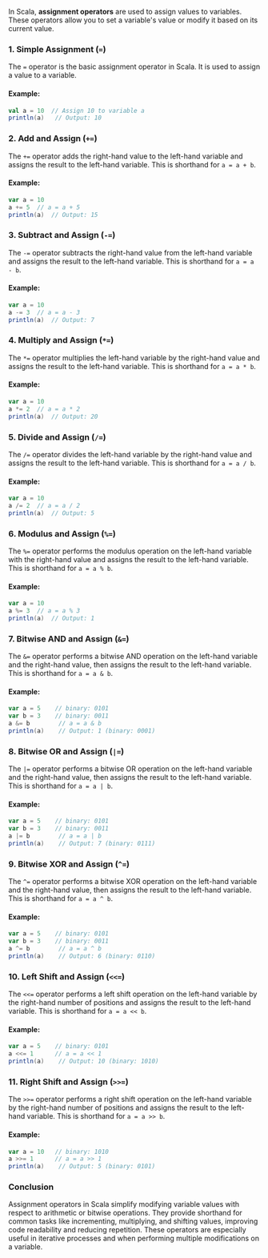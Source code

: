 In Scala, **assignment operators** are used to assign values to variables. These operators allow you to set a variable's value or modify it based on its current value.

### 1. **Simple Assignment (`=`)**
The `=` operator is the basic assignment operator in Scala. It is used to assign a value to a variable.

#### Example:
```scala
val a = 10  // Assign 10 to variable a
println(a)   // Output: 10
```

### 2. **Add and Assign (`+=`)**
The `+=` operator adds the right-hand value to the left-hand variable and assigns the result to the left-hand variable. This is shorthand for `a = a + b`.

#### Example:
```scala
var a = 10
a += 5  // a = a + 5
println(a)  // Output: 15
```

### 3. **Subtract and Assign (`-=`)**
The `-=` operator subtracts the right-hand value from the left-hand variable and assigns the result to the left-hand variable. This is shorthand for `a = a - b`.

#### Example:
```scala
var a = 10
a -= 3  // a = a - 3
println(a)  // Output: 7
```

### 4. **Multiply and Assign (`*=`)**
The `*=` operator multiplies the left-hand variable by the right-hand value and assigns the result to the left-hand variable. This is shorthand for `a = a * b`.

#### Example:
```scala
var a = 10
a *= 2  // a = a * 2
println(a)  // Output: 20
```

### 5. **Divide and Assign (`/=`)**
The `/=` operator divides the left-hand variable by the right-hand value and assigns the result to the left-hand variable. This is shorthand for `a = a / b`.

#### Example:
```scala
var a = 10
a /= 2  // a = a / 2
println(a)  // Output: 5
```

### 6. **Modulus and Assign (`%=`)**
The `%=` operator performs the modulus operation on the left-hand variable with the right-hand value and assigns the result to the left-hand variable. This is shorthand for `a = a % b`.

#### Example:
```scala
var a = 10
a %= 3  // a = a % 3
println(a)  // Output: 1
```

### 7. **Bitwise AND and Assign (`&=`)**
The `&=` operator performs a bitwise AND operation on the left-hand variable and the right-hand value, then assigns the result to the left-hand variable. This is shorthand for `a = a & b`.

#### Example:
```scala
var a = 5    // binary: 0101
var b = 3    // binary: 0011
a &= b        // a = a & b
println(a)    // Output: 1 (binary: 0001)
```

### 8. **Bitwise OR and Assign (`|=`)**
The `|=` operator performs a bitwise OR operation on the left-hand variable and the right-hand value, then assigns the result to the left-hand variable. This is shorthand for `a = a | b`.

#### Example:
```scala
var a = 5    // binary: 0101
var b = 3    // binary: 0011
a |= b        // a = a | b
println(a)    // Output: 7 (binary: 0111)
```

### 9. **Bitwise XOR and Assign (`^=`)**
The `^=` operator performs a bitwise XOR operation on the left-hand variable and the right-hand value, then assigns the result to the left-hand variable. This is shorthand for `a = a ^ b`.

#### Example:
```scala
var a = 5    // binary: 0101
var b = 3    // binary: 0011
a ^= b        // a = a ^ b
println(a)    // Output: 6 (binary: 0110)
```

### 10. **Left Shift and Assign (`<<=`)**
The `<<=` operator performs a left shift operation on the left-hand variable by the right-hand number of positions and assigns the result to the left-hand variable. This is shorthand for `a = a << b`.

#### Example:
```scala
var a = 5    // binary: 0101
a <<= 1      // a = a << 1
println(a)    // Output: 10 (binary: 1010)
```

### 11. **Right Shift and Assign (`>>=`)**
The `>>=` operator performs a right shift operation on the left-hand variable by the right-hand number of positions and assigns the result to the left-hand variable. This is shorthand for `a = a >> b`.

#### Example:
```scala
var a = 10   // binary: 1010
a >>= 1      // a = a >> 1
println(a)    // Output: 5 (binary: 0101)
```

### Conclusion
Assignment operators in Scala simplify modifying variable values with respect to arithmetic or bitwise operations. They provide shorthand for common tasks like incrementing, multiplying, and shifting values, improving code readability and reducing repetition. These operators are especially useful in iterative processes and when performing multiple modifications on a variable.
